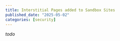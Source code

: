 ```yaml
---
title: Interstitial Pages added to Sandbox Sites
published_date: "2025-05-02"
categories: [security]
---
```


_todo_
